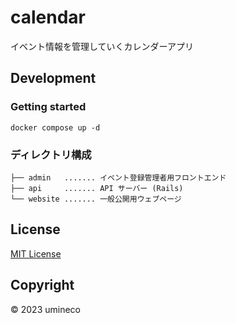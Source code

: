# calendar

イベント情報を管理していくカレンダーアプリ

## Development

### Getting started

```
docker compose up -d
```

### ディレクトリ構成

```
├── admin   ....... イベント登録管理者用フロントエンド
├── api     ....... API サーバー (Rails)
└── website ....... 一般公開用ウェブページ
```

## License

[MIT License](LICENSE)

## Copyright

&copy; 2023 umineco
